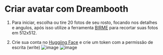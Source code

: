 # Criar avatar com Dreambooth

1. Para iniciar, escolha ou tire 20 fotos de seu rosto, focando nos detalhes e angulos, após isso utilize a ferramenta [BIRME](https://www.birme.net/?target_width=512&target_height=512&image_format=jpeg&quality_jpeg=100) para recortar suas fotos em 512x512.


2. Crie sua conta no [Huggiing Face](https://huggingface.co/) e crie um token com a permissão de escrita (write)
![image](https://user-images.githubusercontent.com/61157010/205781645-5118bf6c-ef9f-46e6-8289-ecd0880034fe.png)
![image](https://user-images.githubusercontent.com/61157010/205781770-9fa08487-c634-4a8e-a239-960f819f2ff0.png)
